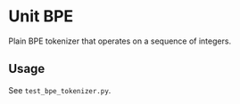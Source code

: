 # Unit BPE

Plain BPE tokenizer that operates on a sequence of integers.

## Usage

See `test_bpe_tokenizer.py`.
